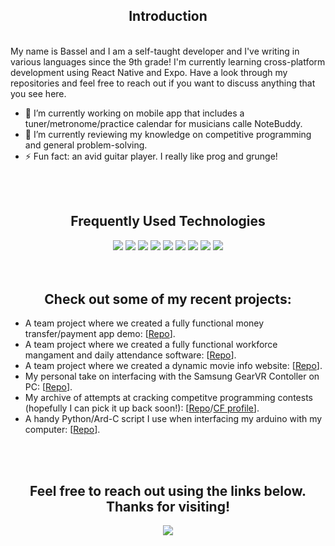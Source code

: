 <h2 align="center">Introduction</h2>

<br>
My name is Bassel and I am a self-taught developer and I've writing in various languages since the 9th grade! I'm currently learning cross-platform development using React Native and Expo. Have a look through my repositories and feel free to reach out if you want to discuss anything that you see here.

<br>

-   🔭 I’m currently working on mobile app that includes a tuner/metronome/practice calendar for musicians calle NoteBuddy.
-   🌱 I’m currently reviewing my knowledge on competitive programming and general problem-solving.
-   ⚡ Fun fact: an avid guitar player. I really like prog and grunge!

<br><br>

<h2 align="center">Frequently Used Technologies</h2>

<div align="center">
 <img src="https://img.shields.io/badge/C/C++-0086d4?style=for-the-badge&logo=c%2B%2B&logoColor=white">   <img src="https://img.shields.io/badge/React_Native-61DAFB?style=for-the-badge&logo=react&logoColor=white">   <img src="https://img.shields.io/badge/html5%20-%23E34F26.svg?&style=for-the-badge&logo=html5&logoColor=white">   <img src="https://img.shields.io/badge/css3%20-%231572B6.svg?&style=for-the-badge&logo=css3&logoColor=white">   <img src="https://img.shields.io/badge/javascript%20-%23323330.svg?&style=for-the-badge&logo=javascript&logoColor=%23F7DF1E">   <img src="https://img.shields.io/badge/PHP-777BB4?style=for-the-badge&logo=php&logoColor=white">   <img src="https://img.shields.io/badge/git%20-%23F05033.svg?&style=for-the-badge&logo=git&logoColor=white"/>    <img src="https://img.shields.io/badge/python%20-%2314354C.svg?&style=for-the-badge&logo=python&logoColor=white">   <img src="http://img.shields.io/badge/Arduino-017481?style=for-the-badge&logo=Arduino&logoColor=white">
</div>

<br>

<br>
<h2 align="center">Check out some of my recent projects:</h2>

-   A team project where we created a fully functional money transfer/payment app demo: [[Repo](https://github.com/ZiadWaleed2003/Money-Transferring-App)].
-   A team project where we created a fully functional workforce mangament and daily attendance software: [[Repo](https://github.com/ZiadWaleed2003/Task-Management)].
-   A team project where we created a dynamic movie info website: [[Repo](https://github.com/BasselMalek/obscure-site-private)].
-   My personal take on interfacing with the Samsung GearVR Contoller on PC: [[Repo](https://github.com/BasselMalek/GearVR-controller-win10)].
-   My archive of attempts at cracking competitve programming contests (hopefully I can pick it up back soon!): [[Repo](https://github.com/BasselMalek/competitive-programming)/[CF profile](https://codeforces.com/profile/Struct-pointerception)].
-   A handy Python/Ard-C script I use when interfacing my arduino with my computer: [[Repo](https://github.com/BasselMalek/AP-Music-Player)].

<br><br>

<h2 align="center">Feel free to reach out using the links below. Thanks for visiting!</h2>

<p align="center">
  <a href="https://www.linkedin.com/in/basselmalek07"><img src="https://img.shields.io/badge/linkedin-%230077B5.svg?&style=for-the-badge&logo=linkedin&logoColor=white"/></a>
</p>
